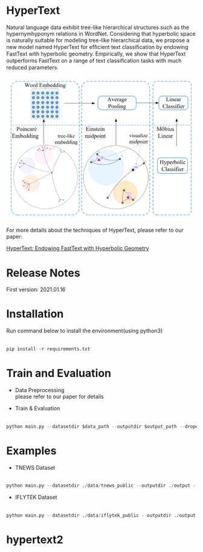 #  HyperText 
Natural language data exhibit tree-like hierarchical structures such as the hypernymhyponym relations in WordNet. Considering that hyperbolic space is naturally suitable for modeling tree-like hierarchical data, we propose a new model named HyperText for efﬁcient text classiﬁcation by endowing FastText with hyperbolic geometry. Empirically, we show that HyperText outperforms FastText on a range of text classiﬁcation tasks with much reduced parameters.  

![avatar](./hypertext_model_architecture.png)

For more details about the techniques of HyperText,  please refer to our paper:  

[HyperText: Endowing FastText with Hyperbolic Geometry](https://arxiv.org/abs/2010.16143 "HyperText: Endowing FastText with Hyperbolic Geometry")

#  Release Notes

First version: 2021.01.16

# Installation
Run command below to install the environment(using python3)  
```python

pip install -r requirements.txt  

```

# Train and Evaluation  
* Data Preprocessing  
  please refer to our paper for details

* Train & Evaluation

```python

python main.py --datasetdir $data_path --outputdir $output_path --dropout $droout --require_improvement $early_stopping_steps --num_epochs $max_epoch --batch_size $batch_size --max_length $max_sequence_length --learning_rate $learning_rate --embed_dim $embedding_dimension --bucket $hash_bucket_size --wordNgrams $word_ngram --eval_per_batchs $evaluation_frequency --min_freq $minimum_word_frequency --lr_decay_rate $learning_rate_decay

```

# Examples  

* TNEWS Dataset


```python

python main.py --datasetdir ./data/tnews_public --outputdir ./output --dropout 0.0 --require_improvement 6000 --num_epochs 50 --batch_size 32 --max_length 40 --learning_rate 1.1e-2 --embed_dim 200 --bucket 1500000 --wordNgrams 2 --eval_per_batchs 100 --min_freq 1 --lr_decay_rate 0.96  

```

* IFLYTEK Dataset

```python

python main.py --datasetdir ./data/iflytek_public --outputdir ./output --dropout 0.0 --require_improvement 2500 --num_epochs 50 --batch_size 32 --max_length 1000 --learning_rate 1.3e-2 --embed_dim 100 --bucket 2000000 --wordNgrams 2 --eval_per_batchs 50 --min_freq 1 --lr_decay_rate 0.94
```

# hypertext2
